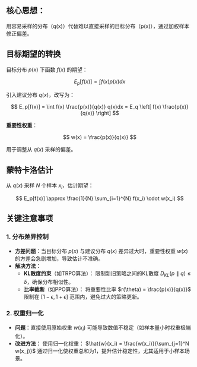 ## 核心思想：
用容易采样的分布（q(x)）代替难以直接采样的目标分布（p(x)），通过加权样本修正偏差。

## 目标期望的转换

目标分布 $p(x)$ 下函数 $f(x)$ 的期望：  


$$ 
E_p[f(x)] = \int f(x)p(x)dx 
$$

引入建议分布 $q(x)$，改写为：

$$ 
E_p[f(x)] = \int f(x) \frac{p(x)}{q(x)} q(x)dx = E_q \left[ f(x) \frac{p(x)}{q(x)} \right] 
$$

**重要性权重**：  

$$ 
w(x) = \frac{p(x)}{q(x)} 
$$

用于调整从 $q(x)$ 采样的偏差。

## 蒙特卡洛估计

从 $q(x)$ 采样 $N$ 个样本 $x_i$，估计期望：

$$ 
E_p[f(x)] \approx \frac{1}{N} \sum_{i=1}^{N} f(x_i) \cdot w(x_i) 
$$

## 关键注意事项

### 1. 分布差异控制
- **方差问题**：当目标分布 $p(x)$ 与建议分布 $q(x)$ 差异过大时，重要性权重 $w(x)$ 的方差会急剧增加，导致估计不准确。
- **解决方法**：
  - **KL散度约束**（如TRPO算法）：
    限制新旧策略之间的KL散度 $D_{KL}(p \parallel q) \leq \delta$，确保分布相似性。
  - **比率截断**（如PPO算法）：
    将重要性比率 $r(\theta) = \frac{p(x)}{q(x)}$ 限制在 $[1 - \epsilon, 1 + \epsilon]$ 范围内，避免过大的策略更新。

### 2. 权重归一化
- **问题**：直接使用原始权重 $w(x_i)$ 可能导致数值不稳定（如样本量小时权重极端化）。
- **改进方法**：
  使用归一化权重：
  $\hat{w}(x_i) = \frac{w(x_i)}{\sum_{j=1}^N w(x_j)}$
  通过归一化使权重总和为1，提升估计稳定性，尤其适用于小样本场景。
